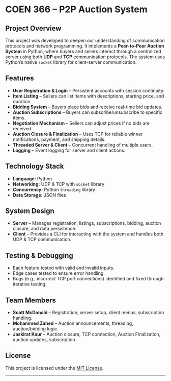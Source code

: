 # COEN 366 – P2P Auction System

##  Project Overview
This project was developed to deepen our understanding of communication protocols and network programming. It implements a **Peer-to-Peer Auction System** in Python, where buyers and sellers interact through a centralized server using both **UDP** and **TCP** communication protocols. The system uses Python’s native `socket` library for client-server communication.

##  Features
- **User Registration & Login** – Persistent accounts with session continuity.
- **Item Listing** – Sellers can list items with descriptions, starting price, and duration.
- **Bidding System** – Buyers place bids and receive real-time bid updates.
- **Auction Subscriptions** – Buyers can subscribe/unsubscribe to specific items.
- **Negotiation Mechanism** – Sellers can adjust prices if no bids are received.
- **Auction Closure & Finalization** – Uses TCP for reliable winner notifications, payment, and shipping details.
- **Threaded Server & Client** – Concurrent handling of multiple users.
- **Logging** – Event logging for server and client actions.

##  Technology Stack
- **Language:** Python
- **Networking:** UDP & TCP with `socket` library
- **Concurrency:** Python `threading` library
- **Data Storage:** JSON files

##  System Design
- **Server** – Manages registration, listings, subscriptions, bidding, auction closure, and data persistence.
- **Client** – Provides a CLI for interacting with the system and handles both UDP & TCP communication.

##  Testing & Debugging
- Each feature tested with valid and invalid inputs.
- Edge cases tested to ensure error handling.
- Bugs (e.g., incorrect TCP port connections) identified and fixed through iterative testing.

##  Team Members
- **Scott McDonald** – Registration, server setup, client menus, subscription handling.
- **Mohammed Zahed** – Auction announcements, threading, auction/bidding logic.
- **Jaskirat Kaur** – Auction closure, TCP connection, Auction Finalization, auction updates, subscription.

##  License
This project is licensed under the [MIT License](LICENSE).

---
